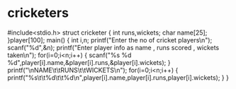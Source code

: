 # cricketers
 #include<stdio.h>
struct cricketer
{
    int runs,wickets;
    char name[25];
}player[100];
main()
{
    int i,n;
    printf("Enter the no of cricket players\n");
    scanf("%d",&n);
    printf("Enter player info as name , runs scored , wickets taken\n");
    for(i=0;i<n;i++)
    {
        scanf("%s %d %d",player[i].name,&player[i].runs,&player[i].wickets);
    }
    printf("\nNAME\t\tRUNS\t\tWICKETS\n");
    for(i=0;i<n;i++)
    {
        printf("%s\t\t%d\t\t%d\n",player[i].name,player[i].runs,player[i].wickets);
    }
}
